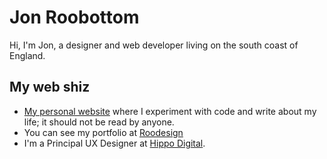 # Jon Roobottom

Hi, I'm Jon, a designer and web developer living on the south coast of England.

## My web shiz

* [My personal website](https://roobottom.com) where I experiment with code and write about my life; it should not be read by anyone.
* You can see my portfolio at [Roodesign](https://roodesign.co.uk)
* I'm a Principal UX Designer at [Hippo Digital](https://hippodigital.co.uk).

